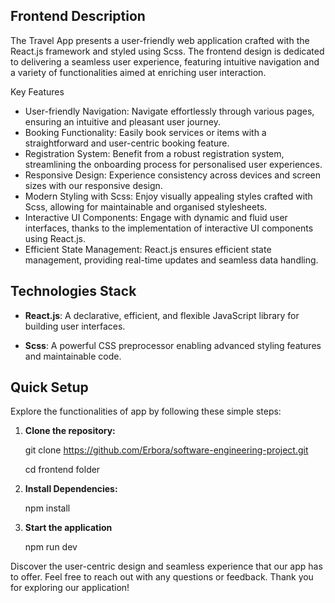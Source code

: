  ##  **Frontend Description** 
The Travel App presents a user-friendly web application crafted with the React.js framework and styled using Scss. The frontend design is dedicated to delivering a seamless user experience, featuring intuitive navigation and a variety of functionalities aimed at enriching user interaction.

Key Features

- User-friendly Navigation: Navigate effortlessly through various pages, ensuring an intuitive and pleasant user journey.
- Booking Functionality: Easily book services or items with a straightforward and user-centric booking feature.
- Registration System: Benefit from a robust registration system, streamlining the onboarding process for personalised user experiences.
- Responsive Design: Experience consistency across devices and screen sizes with our responsive design.
- Modern Styling with Scss: Enjoy visually appealing styles crafted with Scss, allowing for maintainable and organised stylesheets.
- Interactive UI Components: Engage with dynamic and fluid user interfaces, thanks to the implementation of interactive UI components using React.js.
- Efficient State Management: React.js ensures efficient state management, providing real-time updates and seamless data handling.




##  **Technologies Stack**

- **React.js**: A declarative, efficient, and flexible JavaScript library for building user interfaces.

- **Scss**: A powerful CSS preprocessor enabling advanced styling features and maintainable code.



##  **Quick Setup**
Explore the functionalities of app by following these simple steps:

1. **Clone the repository:**
 
   git clone https://github.com/Erbora/software-engineering-project.git
   
   cd frontend folder

3. **Install Dependencies:**

    npm install 

5. **Start the application**
   
    npm run dev


Discover the user-centric design and seamless experience that our app has to offer. Feel free to reach out with any questions or feedback. Thank you for exploring our application!

